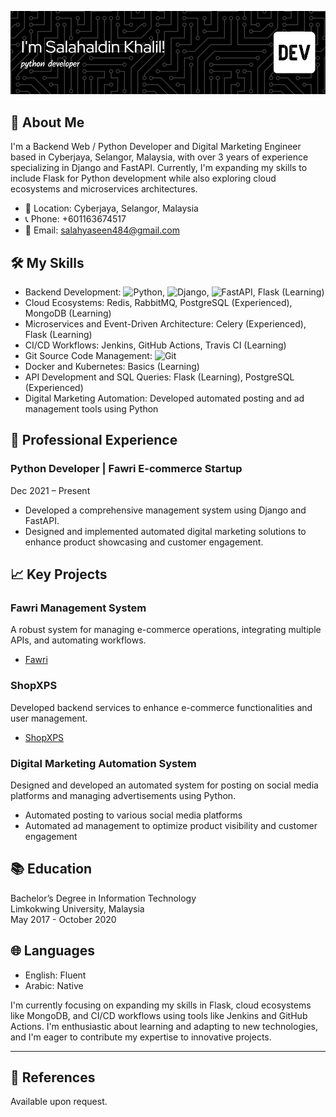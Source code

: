 ![Header](./github-header-image.png)

## 🚀 About Me

I'm a Backend Web / Python Developer and Digital Marketing Engineer based in Cyberjaya, Selangor, Malaysia, with over 3 years of experience specializing in Django and FastAPI. Currently, I'm expanding my skills to include Flask for Python development while also exploring cloud ecosystems and microservices architectures.

- 📍 Location: Cyberjaya, Selangor, Malaysia
- 📞 Phone: +601163674517
- 📧 Email: [salahyaseen484@gmail.com](mailto:salahyaseen484@gmail.com)

## 🛠️ My Skills

- Backend Development: ![Python](https://img.shields.io/badge/-Python-009688?logo=python&logoColor=white), ![Django](https://img.shields.io/badge/-Django-092E20?logo=django&logoColor=white), ![FastAPI](https://img.shields.io/badge/-FastAPI-009688?logo=fastapi&logoColor=white), Flask (Learning)
- Cloud Ecosystems: Redis, RabbitMQ, PostgreSQL (Experienced), MongoDB (Learning)
- Microservices and Event-Driven Architecture: Celery (Experienced), Flask (Learning)
- CI/CD Workflows: Jenkins, GitHub Actions, Travis CI (Learning)
- Git Source Code Management: ![Git](https://img.shields.io/badge/-Git-F05032?logo=git&logoColor=white)
- Docker and Kubernetes: Basics (Learning)
- API Development and SQL Queries: Flask (Learning), PostgreSQL (Experienced)
- Digital Marketing Automation: Developed automated posting and ad management tools using Python

## 🌟 Professional Experience

### Python Developer | Fawri E-commerce Startup
Dec 2021 – Present

- Developed a comprehensive management system using Django and FastAPI.
- Designed and implemented automated digital marketing solutions to enhance product showcasing and customer engagement.

## 📈 Key Projects

### Fawri Management System
A robust system for managing e-commerce operations, integrating multiple APIs, and automating workflows.
- [Fawri](https://fawri-f7ab5f0e45b8.herokuapp.com/app/login)

### ShopXPS
Developed backend services to enhance e-commerce functionalities and user management.
- [ShopXPS](https://shopxps.net/)

### Digital Marketing Automation System
Designed and developed an automated system for posting on social media platforms and managing advertisements using Python.
- Automated posting to various social media platforms
- Automated ad management to optimize product visibility and customer engagement

## 📚 Education

Bachelor’s Degree in Information Technology  
Limkokwing University, Malaysia  
May 2017 - October 2020

## 🌐 Languages

- English: Fluent
- Arabic: Native

I'm currently focusing on expanding my skills in Flask, cloud ecosystems like MongoDB, and CI/CD workflows using tools like Jenkins and GitHub Actions. I'm enthusiastic about learning and adapting to new technologies, and I'm eager to contribute my expertise to innovative projects.

---

## 📄 References

Available upon request.

